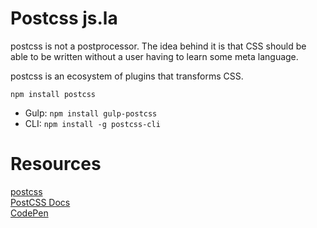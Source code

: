 # Postcss js.la
postcss is not a postprocessor.
The idea behind it is that CSS should be able to be written without a user having to learn some meta language.

postcss is an ecosystem of plugins that transforms CSS.

``` npm install postcss ```
- Gulp: ``` npm install gulp-postcss ```
- CLI: ``` npm install -g postcss-cli ```

# Resources
[postcss](https://github.com/postcss)  
[PostCSS Docs](https://github.com/postcss/postcss/blob/master/docs/api.md)  
[CodePen](https://blog.codepen.io/2015/07/14/postcss-now-supported-on-codepen/)  

